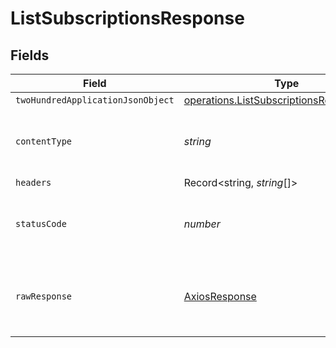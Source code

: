 # ListSubscriptionsResponse


## Fields

| Field                                                                                                | Type                                                                                                 | Required                                                                                             | Description                                                                                          |
| ---------------------------------------------------------------------------------------------------- | ---------------------------------------------------------------------------------------------------- | ---------------------------------------------------------------------------------------------------- | ---------------------------------------------------------------------------------------------------- |
| `twoHundredApplicationJsonObject`                                                                    | [operations.ListSubscriptionsResponseBody](../../models/operations/listsubscriptionsresponsebody.md) | :heavy_minus_sign:                                                                                   | OK                                                                                                   |
| `contentType`                                                                                        | *string*                                                                                             | :heavy_check_mark:                                                                                   | HTTP response content type for this operation                                                        |
| `headers`                                                                                            | Record<string, *string*[]>                                                                           | :heavy_minus_sign:                                                                                   | N/A                                                                                                  |
| `statusCode`                                                                                         | *number*                                                                                             | :heavy_check_mark:                                                                                   | HTTP response status code for this operation                                                         |
| `rawResponse`                                                                                        | [AxiosResponse](https://axios-http.com/docs/res_schema)                                              | :heavy_minus_sign:                                                                                   | Raw HTTP response; suitable for custom response parsing                                              |